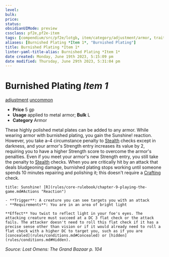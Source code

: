 ```yaml
---
level:
bulk:
price:
status:
obsidianUIMode: preview
cssclass: pf2e,pf2e-item
tags: [compendium/src/pf2e/lotgb, item/category/adjustment/armor, trait/adjustment, trait/uncommon]
aliases: [Burnished Plating *Item 1*, "Burnished Plating"]
title: Burnished Plating *Item 1*
linter-yaml-title-alias: Burnished Plating *Item 1*
date created: Monday, June 19th 2023, 5:15:09 pm
date modified: Thursday, June 29th 2023, 5:31:04 pm
---
```


# Burnished Plating *Item 1*

[adjustment](rules/traits/adjustment-lotgb.md) [uncommon](rules/traits/uncommon.md)  

- **Price** 5 gp
- **Usage** applied to metal armor; **Bulk** L
- **Category** Armor

These highly polished metal plates can be added to any armor. While wearing armor with burnished plating, you gain the Sunshine! reaction. However, you take a–4 circumstance penalty to [Stealth](compendium/skills.md#Stealth) checks except in darkness, and your armor's Strength entry increases its value by 2, requiring you to have a higher Strength score to overcome the armor's penalties. Even if you meet your armor's new Strength entry, you still take the penalty to [Stealth](compendium/skills.md#Stealth) checks. When you are critically hit by an attack that deals bludgeoning damage, burnished plating stops working until someone spends 10 minutes repairing and polishing it; this doesn't require a [Crafting](compendium/skills.md#Crafting) check.

```ad-embed-ability
title: Sunshine! [R](rules/core-rulebook/chapter-9-playing-the-game.md#Actions "Reaction")

- **Trigger**: A creature you can see targets you with an attack
- **Requirements**: You are in an area of bright light

**Effect** You twist to reflect light in your foe's eyes. The attacking creature must succeed at a DC 3 flat check or the attack fails. The attacker doesn't need to roll this flat check if it has a precise sense other than vision or if it would already need to roll a flat check with a higher DC to target you, such as if you are [concealed](rules/conditions.md#Concealed) or [hidden](rules/conditions.md#Hidden).
```

*Source: Lost Omens: The Grand Bazaar p. 104*
